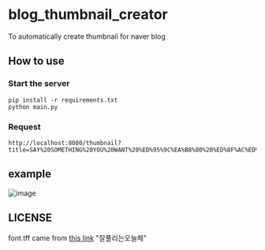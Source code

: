 # blog_thumbnail_creator
To automatically create thumbnail for naver blog

## How to use

### Start the server
```
pip install -r requirements.txt
python main.py
```

### Request
```
http://localhost:8080/thumbnail?title=SAY%20SOMETHING%20YOU%20WANT%20%ED%95%9C%EA%B8%80%20%ED%8F%AC%ED%95%A8
```

## example
![image](https://user-images.githubusercontent.com/15802592/115145927-32eb9700-a08f-11eb-8c90-d009fde52740.png)

## LICENSE
font.tff came from [this link](https://noonnu.cc/font_page/497) "잘풀리는오늘체"
